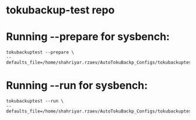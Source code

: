 # tokubackup-test repo

# Running --prepare for sysbench:

```
tokubackuptest --prepare \ 
--defaults_file=/home/shahriyar.rzaev/AutoTokuBackp_Configs/tokubackuptest_ps_5.7_master.conf 
```

# Running --run for sysbench:

```
tokubackuptest --run \ 
--defaults_file=/home/shahriyar.rzaev/AutoTokuBackp_Configs/tokubackuptest_ps_5.7_master.conf 
```
